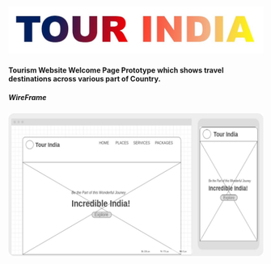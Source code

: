 ![TOUR-INDIA](./pictures/tour-india.jpg)
---
#### Tourism Website Welcome Page Prototype which shows travel destinations across various part of Country.
##### WireFrame
![Wireframe-View](./pictures/wireframe-view.jpg)
